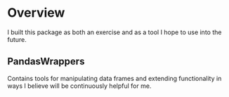 # Overview
I built this package as both an exercise and as a tool I hope to use into the future.

## PandasWrappers
Contains tools for manipulating data frames and extending functionality in ways I believe will be continuously helpful for me.
